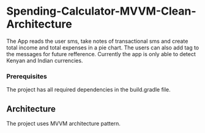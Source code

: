 # Spending-Calculator-MVVM-Clean-Architecture

The App reads the user sms, take notes of transactional sms and create total income and total expenses in a pie chart. The users can also add tag to the messages for future refference. Currently the app is only able to detect Kenyan and Indian currencies.

### Prerequisites

The project has all required dependencies in the build.gradle file.

## Architecture

The project uses MVVM architecture pattern.